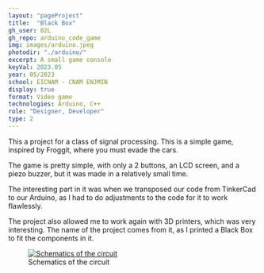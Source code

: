 ```yaml
---
layout: "pageProject"
title:  "Black Box"
gh_user: 82L
gh_repo: arduino_code_game
img: images/arduino.jpeg
photodir: "./arduino/"
excerpt: A small game console
keyVal: 2023.05
year: 05/2023
school: EICNAM - CNAM ENJMIN
display: true
format: Video game
technologies: Arduino, C++
role: "Designer, Developer"
type: 2
---
```

<p>This a project for a class of signal processing. This is a simple game, inspired by Froggit, where you must evade the cars.</p>
<p>The game is pretty simple, with only a 2 buttons, an LCD screen, and a piezo buzzer, but it was made in a relatively small time.</p>
<p>The interesting part in it was when we transposed our code from TinkerCad to our Arduino, as I had to do adjustments to the code for it to work flawlessly.</p>
<p>The project also allowed me to work again with 3D printers, which was very interesting. The name of the project comes from it, as I printed a Black Box to fit the components in it.</p>
<div class="project-gallery">
    <figure itemprop="associatedMedia" itemscope itemtype="http://schema.org/ImageObject">
        <a href="{{page.photodir}}schematics.png" itemprop="contentUrl" data-size="1048x826">
          <img class="project-image" src="{{page.photodir}}schematics-thumb.png" itemprop="thumbnail" alt="Schematics of the circuit" />
        </a>
        <figcaption itemprop="caption description">Schematics of the circuit</figcaption>
    </figure>
</div>